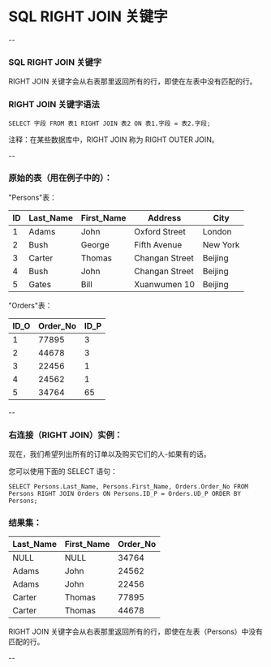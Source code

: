 # SQL RIGHT JOIN 关键字

--

### SQL RIGHT JOIN 关键字

RIGHT JOIN 关键字会从右表那里返回所有的行，即使在左表中没有匹配的行。

### RIGHT JOIN 关键字语法

```
SELECT 字段 FROM 表1 RIGHT JOIN 表2 ON 表1.字段 = 表2.字段;
```

注释：在某些数据库中，RIGHT JOIN 称为 RIGHT OUTER JOIN。

--

### 原始的表（用在例子中的）：

"Persons"表：

ID | Last_Name | First_Name | Address        | City
---|-----------|------------|----------------|---------
1  | Adams     | John       | Oxford Street  | London
2  | Bush      | George     | Fifth Avenue   | New York
3  | Carter    | Thomas     | Changan Street | Beijing
4  | Bush      | John       | Changan Street | Beijing
5  | Gates     | Bill       | Xuanwumen 10   | Beijing

"Orders"表：

ID_O | Order_No | ID_P
-----|----------|------
1    |    77895 |    3
2    |    44678 |    3
3    |    22456 |    1
4    |    24562 |    1
5    |    34764 |   65

--

### 右连接（RIGHT JOIN）实例：

现在，我们希望列出所有的订单以及购买它们的人-如果有的话。

您可以使用下面的 SELECT 语句：

```
SELECT Persons.Last_Name, Persons.First_Name, Orders.Order_No FROM Persons RIGHT JOIN Orders ON Persons.ID_P = Orders.UD_P ORDER BY Persons;
```

### 结果集：

Last_Name | First_Name | Order_No
----------|------------|---------
NULL      | NULL       |    34764 
Adams     | John       |    24562 
Adams     | John       |    22456 
Carter    | Thomas     |    77895 
Carter    | Thomas     |    44678 

RIGHT JOIN 关键字会从右表那里返回所有的行，即使在左表（Persons）中没有匹配的行。

--
